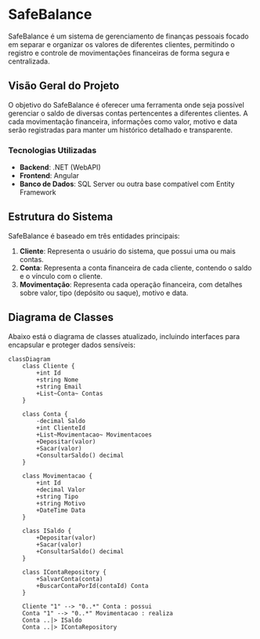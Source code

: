 # SafeBalance

SafeBalance é um sistema de gerenciamento de finanças pessoais focado em separar e organizar os valores de diferentes clientes, permitindo o registro e controle de movimentações financeiras de forma segura e centralizada.

## Visão Geral do Projeto

O objetivo do SafeBalance é oferecer uma ferramenta onde seja possível gerenciar o saldo de diversas contas pertencentes a diferentes clientes. A cada movimentação financeira, informações como valor, motivo e data serão registradas para manter um histórico detalhado e transparente.

### Tecnologias Utilizadas

- **Backend**: .NET (WebAPI)
- **Frontend**: Angular
- **Banco de Dados**: SQL Server ou outra base compatível com Entity Framework

## Estrutura do Sistema

SafeBalance é baseado em três entidades principais:
1. **Cliente**: Representa o usuário do sistema, que possui uma ou mais contas.
2. **Conta**: Representa a conta financeira de cada cliente, contendo o saldo e o vínculo com o cliente.
3. **Movimentação**: Representa cada operação financeira, com detalhes sobre valor, tipo (depósito ou saque), motivo e data.

## Diagrama de Classes

Abaixo está o diagrama de classes atualizado, incluindo interfaces para encapsular e proteger dados sensíveis:

```mermaid
classDiagram
    class Cliente {
        +int Id
        +string Nome
        +string Email
        +List~Conta~ Contas
    }

    class Conta {
        -decimal Saldo
        +int ClienteId
        +List~Movimentacao~ Movimentacoes
        +Depositar(valor)
        +Sacar(valor)
        +ConsultarSaldo() decimal
    }

    class Movimentacao {
        +int Id
        +decimal Valor
        +string Tipo
        +string Motivo
        +DateTime Data
    }
    
    class ISaldo {
        +Depositar(valor)
        +Sacar(valor)
        +ConsultarSaldo() decimal
    }

    class IContaRepository {
        +SalvarConta(conta)
        +BuscarContaPorId(contaId) Conta
    }

    Cliente "1" --> "0..*" Conta : possui
    Conta "1" --> "0..*" Movimentacao : realiza
    Conta ..|> ISaldo
    Conta ..|> IContaRepository
